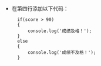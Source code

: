 - 在第四行添加以下代码：

        if(score > 90)
        {
            console.log('成绩及格！');
        }
        else
        {
            console.log('成绩不及格！');
        }